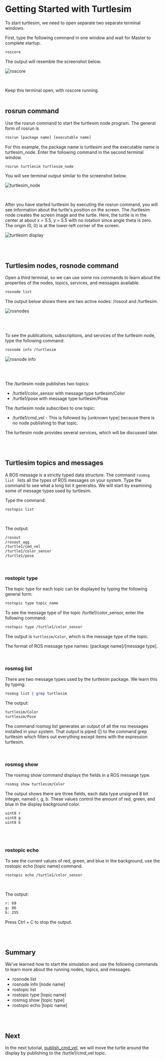 # Getting Started with Turtlesim

To start turtlesim, we need to open separate two separate terminal windows.

First, type the following command in one window and wait for Master to complete startup.

```bash
roscore
```

The output will resemble the screenshot below.

![roscore](./images/roscore.png)

</br>

Keep this terminal open, with roscore running.</br></br>

## rosrun command

Use the rosrun command to start the turtlesim node program. The general form of rosrun is

```bash
rosrun [package name] [executable name]
```

For this example, the package name is turtlesim and the executable name is turtlesim_node. Enter the following command in the second terminal window.

```bash
rosrun turtlesim turtlesim_node
```

You will see terminal output similar to the screenshot below.</br>

![turtlesim_node](./images/turtlesim_node.png)

</br>

After you have started turtlesim by executing the rosrun command, you will see information about the turtle's position on the screen. The /turtlesim node creates the screen image and the turtle. Here, the turtle is in the center at about x = 5.5, y = 5.5 with no rotation since angle theta is zero. The origin (0, 0) is at the lower-left corner of the screen.

![turtlesim display](./images/turtlesim_display.png)

</br></br>



## Turtlesim nodes, rosnode command

Open a third terminal, so we can use some ros commands to learn about the properties of the nodes, topics, services, and messages available.

```bash
rosnode list
```

The output below shows there are two active nodes: /rosout and /turtlesim.

![rosnodes](./images/rosnode_list.png)

</br></br>

To see the publications, subscriptions, and services of the turtlesim node, type the following command:


```bash
rosnode info /turtlesim
```

![rosnode info](./images/rosnode_info.png)

</br></br>

The /turtlesim node publishes two topics:

- /turtle1/color_sensor with message type turtlesim/Color
- /turtle1/pose with message type turtlesim/Pose

The /turtlesim node subscribes to one topic:

- /turtle1/cmd_vel - This is followed by [unknown type] because there is no node publishing to that topic. 

The turtlesim node provides several services, which will be discussed later.

</br></br>

## Turtlesim topics and messages

A ROS message is a strictly typed data structure. The command ```rosmsg list ``` lists all the types of ROS messages on your system. Type the command to see what a long list it generates. We will start by examining some of message types used by turtlesim.

Type the command:

```bash
rostopic list
```

</br>

The output:

```bash
/rosout
/rosout_agg
/turtle1/cmd_vel
/turtle1/color_sensor
/turtle1/pose
```

</br>

### rostopic type

The topic type for each topic can be displayed by typing the following general form:

```bash
rostopic type topic_name
```

To see the message type of the topic /turtle1/color_sensor, enter the following command:

```bash
rostopic type /turtle1/color_sensor
```

The output is ```turtlesim/Color```, which is the message type of the topic.

The format of ROS message type names: [package name]/[message type]. 

</br>

### rosmsg list

There are two message types used by the turtlesim package. We learn this by typing:

```bash
rosmsg list | grep turtlesim
```

The output:

```bash
turtlesim/Color
turtlesim/Pose
```

The command rosmsg list generates an output of all the ros messages installed in your system. That output is piped (|) to the command grep turtlesim which filters out everything except items with the expression turtlesim.

</br>

### rosmsg show

The rosmsg show <message type> command displays the fields in a ROS message type.

```bash
rosmsg show turtlesim/Color
```

The output shows there are three fields, each data type unsigned 8 bit integer, named r, g, b. These values control the amount of red, green, and blue in the display background color.

```bash
uint8 r
uint8 g
uint8 b
```

</br></br>

### rostopic echo

To see the current values of red, green, and blue in the background, use the rostopic echo [topic name] command.

```bash
rostopic echo /turtle1/color_sensor
```

</br>

The output:

```bash
r: 69
g: 86
b: 255
```

Press Ctrl + C to stop the output.

</br></br>

## Summary

We've learned how to start the simulation and use the following commands to learn more about the running nodes, topics, and messages.

- rosnode list
- rosnode info [node name]
- rostopic list
- rostopic type [topic name]
- rosmsg show [topic type]
- rostopic echo [topic name]

</br></br>

## Next

In the next tutorial, [publish_cmd_vel](publish_cmd_vel.md), we will move the turtle around the display by publishing to the /turtle1/cmd_vel topic.